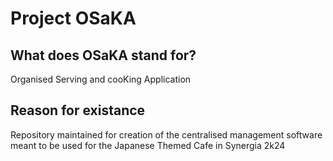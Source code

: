 # Project OSaKA

## What does OSaKA stand for?
Organised Serving and cooKing Application

## Reason for existance
Repository maintained for creation of the centralised management software meant to be used for the Japanese Themed Cafe in Synergia 2k24